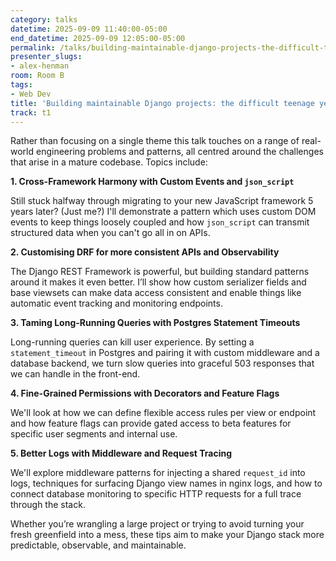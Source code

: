 ```yaml
---
category: talks
datetime: 2025-09-09 11:40:00-05:00
end_datetime: 2025-09-09 12:05:00-05:00
permalink: /talks/building-maintainable-django-projects-the-difficult-teenage-years/
presenter_slugs:
- alex-henman
room: Room B
tags:
- Web Dev
title: 'Building maintainable Django projects: the difficult teenage years'
track: t1
---
```


Rather than focusing on a single theme this talk touches on a range of real-world engineering problems and patterns, all centred around the challenges that arise in a mature codebase. Topics include:

**1. Cross-Framework Harmony with Custom Events and `json_script`**

Still stuck halfway through migrating to your new JavaScript framework 5 years later? (Just me?) I'll demonstrate a pattern which uses custom DOM events to keep things loosely coupled and how `json_script` can transmit structured data when you can't go all in on APIs.

**2. Customising DRF for more consistent APIs and Observability**

The Django REST Framework is powerful, but building standard patterns around it makes it even better. I’ll show how custom serializer fields and base viewsets can make data access consistent and enable things like automatic event tracking and monitoring endpoints.

**3. Taming Long-Running Queries with Postgres Statement Timeouts**

Long-running queries can kill user experience. By setting a `statement_timeout` in Postgres and pairing it with custom middleware and a database backend, we turn slow queries into graceful 503 responses that we can handle in the front-end.

**4. Fine-Grained Permissions with Decorators and Feature Flags**

We'll look at how we can define flexible access rules per view or endpoint and how feature flags can provide gated access to beta features for specific user segments and internal use.

**5. Better Logs with Middleware and Request Tracing**

We'll explore middleware patterns for injecting a shared `request_id` into logs, techniques for surfacing Django view names in nginx logs, and how to connect database monitoring to specific HTTP requests for a full trace through the stack.

Whether you’re wrangling a large project or trying to avoid turning your fresh greenfield into a mess, these tips aim to make your Django stack more predictable, observable, and maintainable.
